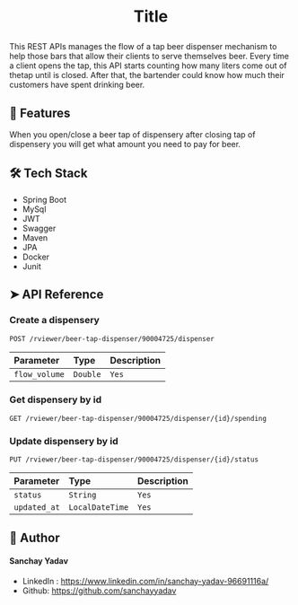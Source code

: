 
# <p align="center">Title</p>
  
This REST APIs manages the flow of a tap beer dispenser mechanism to help those bars that allow their clients to serve themselves beer. 
Every time a client opens the tap, this API starts counting how many liters come out of thetap until is closed.
After that, the bartender could know how much their customers have spent drinking beer.
## 🧐 Features    
When you open/close a beer tap of dispensery after closing tap of dispensery you will get what amount you need to pay for beer.
## 🛠️ Tech Stack
- Spring Boot
- MySql
- JWT
- Swagger
- Maven
- JPA
- Docker
- Junit


## ➤ API Reference

### Create a dispensery
```http
POST /rviewer/beer-tap-dispenser/90004725/dispenser
```
| Parameter | Type     | Description                |
| :-------- | :------- | :------------------------- |
| `flow_volume`   | `Double` | `Yes`  

### Get dispensery by id
```http
GET /rviewer/beer-tap-dispenser/90004725/dispenser/{id}/spending
```
### Update dispensery by id
```http
PUT /rviewer/beer-tap-dispenser/90004725/dispenser/{id}/status
```
| Parameter | Type     | Description                |
| :-------- | :------- | :------------------------- |
| `status`   | `String` | `Yes` 
| `updated_at`   | `LocalDateTime` | `Yes`

## 🙇 Author
#### Sanchay Yadav
- LinkedIn : https://www.linkedin.com/in/sanchay-yadav-96691116a/
- Github: https://github.com/sanchayyadav
        


        


       
        
        
    
        
    

